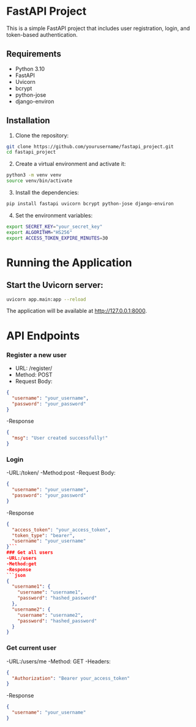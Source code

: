 # FastAPI Project

This is a simple FastAPI project that includes user registration, login, and token-based authentication.

## Requirements

- Python 3.10
- FastAPI
- Uvicorn
- bcrypt
- python-jose
- django-environ

## Installation

1. Clone the repository:

```bash
git clone https://github.com/yourusername/fastapi_project.git
cd fastapi_project
```

2. Create a virtual environment and activate it:
```bash
python3 -m venv venv
source venv/bin/activate
```

3. Install the dependencies:
```bash
pip install fastapi uvicorn bcrypt python-jose django-environ
```

4. Set the environment variables:
```bash
export SECRET_KEY="your_secret_key"
export ALGORITHM="HS256"
export ACCESS_TOKEN_EXPIRE_MINUTES=30
```

# Running the Application
## Start the Uvicorn server:

```bash
uvicorn app.main:app --reload
```

The application will be available at http://127.0.0.1:8000.

# API Endpoints
### Register a new user
- URL: /register/
- Method: POST
- Request Body:
```json
{
  "username": "your_username",
  "password": "your_password"
}
```
-Response
```json
{
  "msg": "User created successfully!"
}
```

### Login
-URL:/token/
-Method:post
-Request Body:
```json
{
  "username": "your_username",
  "password": "your_password"
}
```
-Response
```json
{
  "access_token": "your_access_token",
  "token_type": "bearer",
  "username": "your_username"
}```
### Get all users
-URL:/users
-Method:get
-Response
```json
{
  "username1": {
    "username": "username1",
    "password": "hashed_password"
  },
  "username2": {
    "username": "username2",
    "password": "hashed_password"
  }
}
```
### Get current user
-URL:/users/me
-Method: GET
-Headers:
```json
{
  "Authorization": "Bearer your_access_token"
}
```
-Response
```json
{
  "username": "your_username"
}
```
